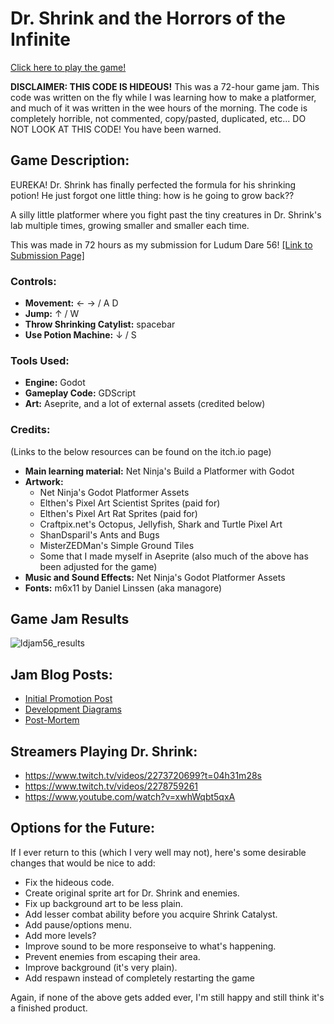 # Dr. Shrink and the Horrors of the Infinite

[Click here to play the game!](https://quietlantern.itch.io/dr-shrink-and-the-horrors-of-the-infinite)

**DISCLAIMER: THIS CODE IS HIDEOUS!** This was a 72-hour game jam. This code was written on the fly while I was learning how to make a platformer, and much of it was written in the wee hours of the morning. The code is completely horrible, not commented, copy/pasted, duplicated, etc... DO NOT LOOK AT THIS CODE! You have been warned.

## Game Description: 

EUREKA! Dr. Shrink has finally perfected the formula for his shrinking potion! He just forgot one little thing: how is he going to grow back??

A silly little platformer where you fight past the tiny creatures in Dr. Shrink's lab multiple times, growing smaller and smaller each time.

This was made in 72 hours as my submission for Ludum Dare 56! [[Link to Submission Page]](https://ldjam.com/events/ludum-dare/56/dr-shrink-and-the-horrors-of-the-infinite)

### Controls:
- **Movement:** ← → / A D 
- **Jump:** ↑ / W
- **Throw Shrinking Catylist:** spacebar
- **Use Potion Machine:**  ↓ / S 

### Tools Used: 
- **Engine:** Godot
- **Gameplay Code:** GDScript
- **Art:** Aseprite, and a lot of external assets (credited below)

### Credits:
(Links to the below resources can be found on the itch.io page)
- **Main learning material:** Net Ninja's Build a Platformer with Godot
- **Artwork:** 
  - Net Ninja's Godot Platformer Assets
  - Elthen's Pixel Art Scientist Sprites (paid for)
  - Elthen's Pixel Art Rat Sprites (paid for)
  - Craftpix.net's Octopus, Jellyfish, Shark and Turtle Pixel Art
  - ShanDsparil's Ants and Bugs
  - MisterZEDMan's Simple Ground Tiles
  - Some that I made myself in Aseprite (also much of the above has been adjusted for the game)
- **Music and Sound Effects:** Net Ninja's Godot Platformer Assets
- **Fonts:** m6x11 by Daniel Linssen (aka managore)

## Game Jam Results

![ldjam56_results](https://github.com/user-attachments/assets/5f67f6a7-a7ec-4df7-a61b-27d91e741099)

## Jam Blog Posts:
- [Initial Promotion Post](https://ldjam.com/events/ludum-dare/56/dr-shrink-and-the-horrors-of-the-infinite/just-completed-my-first-ever-game-jam)
- [Development Diagrams](https://ldjam.com/events/ludum-dare/56/dr-shrink-and-the-horrors-of-the-infinite/development-diagrams)
- [Post-Mortem](https://ldjam.com/events/ludum-dare/56/dr-shrink-and-the-horrors-of-the-infinite/thanks-for-playing-dr-shrink-and-the-horrors-of-the-infinite)

## Streamers Playing Dr. Shrink: 
- https://www.twitch.tv/videos/2273720699?t=04h31m28s
- https://www.twitch.tv/videos/2278759261
- https://www.youtube.com/watch?v=xwhWqbt5qxA

## Options for the Future:
If I ever return to this (which I very well may not), here's some desirable changes that would be nice to add: 
- Fix the hideous code.
- Create original sprite art for Dr. Shrink and enemies.
- Fix up background art to be less plain.
- Add lesser combat ability before you acquire Shrink Catalyst.
- Add pause/options menu.
- Add more levels?
- Improve sound to be more responseive to what's happening.
- Prevent enemies from escaping their area.
- Improve background (it's very plain).
- Add respawn instead of completely restarting the game

Again, if none of the above gets added ever, I'm still happy and still think it's a finished product. 
